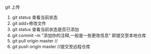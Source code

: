 git 上传


1. git status 查看当前状态
2. git add+修改文件
3. git status 查看当前状态是否已添加
4. git commit -m "添加你的注释,一般是一些更改信息"  即提交至本地仓库
5. git pull origin master //
6. git push origin master //提交至远程仓库

